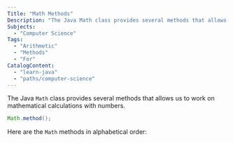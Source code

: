 ```yaml
---
Title: "Math Methods"
Description: "The Java Math class provides several methods that allows us to work on mathematical calculations with numbers. java Math.method();  Here are the Math methods in alphabetical order:"
Subjects:
  - "Computer Science"
Tags:
  - "Arithmetic"
  - "Methods"
  - "For"
CatalogContent:
  - "learn-java"
  - "paths/computer-science"
---
```


The Java `Math` class provides several methods that allows us to work on mathematical calculations with numbers.

```java
Math.method();
```

Here are the `Math` methods in alphabetical order:
